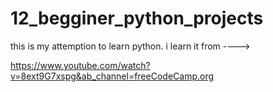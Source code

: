 # 12_begginer_python_projects

this is my attemption to learn python. i learn it from ---->

https://www.youtube.com/watch?v=8ext9G7xspg&ab_channel=freeCodeCamp.org
